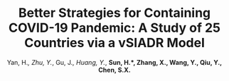 ---
title: "Better Strategies for Containing COVID-19 Pandemic: A Study of 25 Countries via a vSIADR Model"
collection: publications
# permalink: /publication/2021_PRSA
author: Yan, H.*, Zhu, Y.*, Gu, J.*, Huang, Y.*, <strong>Sun, H.*<strong>, Zhang, X., Wang, Y., Qiu, Y., Chen, S.X.
conf: 'Proceedings of the Royal Society A'
conf_shortname: 'Proc. R. Soc. A'
year: 2021
paperurl: /publications/papers/2021_PRSA.pdf
additional: true
---